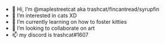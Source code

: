 - 👋 Hi, I’m @maplestreetcat aka trashcat/fincantread/syrupfin
- 👀 I’m interested in cats XD
- 🌱 I’m currently learning on how to foster kitties
- 💞️ I’m looking to collaborate on art 
- 📫 my discord is trashcat#1607

<!---
maplestreetcat/maplestreetcat is a ✨ special ✨ repository because its `README.md` (this file) appears on your GitHub profile.
You can click the Preview link to take a look at your changes.
--->
